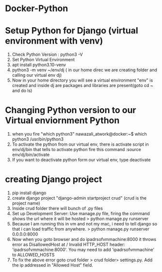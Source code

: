 # Docker-Python

# Setup Python for Django (virtual environment with venv)
1) Check Python Version : python3 -V
2) Set Python Virtual Environment
3) apt install python3.10-venv
4) python3 -m venv ~/env/dj  ( in our home direc we are creating folder and calling our virtual env dj)
5) Now in your home directory you will see a virtual environment "env" is created and inside dj are packages and libraries are present(goto cd ~ and do ls)

# Changing Python version to our Virtual enviornment Python
1) when you fire "which python3" nawazali_atwork@docker:~$ which python3
/usr/bin/python3
2) To activate the python from our virtual env, there is activate script in env/dj/bin that tells to activate python fire this command :source env/dj/bin/activate
3) If you want to deactivate python form our virtual env, type deactivate

# creating Django project
1) pip install django
2) create django project "django-admin startproject crud" (crud is the project name)
3) Inside crud folder there will bunch of .py files
4) Set up Development Server: Use manage.py file, firing the command shows the url where it will be hosted > python manage.py runserver
5) Because I am running this in vm and not my mac, i need to tell django so that i can load traffic from anywhere. > python manage.py runserver 0.0.0.0:8000
6) Now when you goto browser and do ipadrsofvmmachine:8000 it throws error as DisallowedHost at /
Invalid HTTP_HOST header: 'ipadrsofvmmachine:8000'. You may need to add 'ipadrsofvmmachine' to ALLOWED_HOSTS
7) To fix the above error goto crud folder > crud folder> settings.py. Add the ip addressed in "Allowed Host" field.
